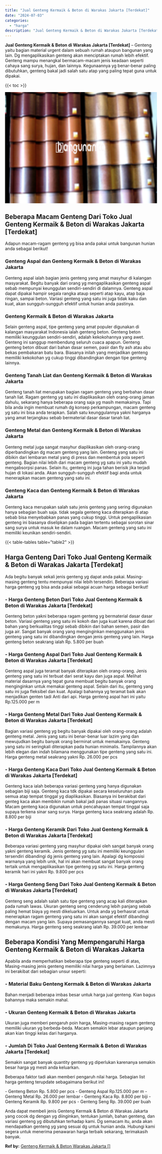 ```yaml
---
title: "Jual Genteng Kermaik & Beton di Warakas Jakarta [Terdekat]"
date: "2024-07-03"
categories: 
  - "harga"
description: "Jual Genteng Kermaik & Beton di Warakas Jakarta [Terdekat]. Anda dapat membeli jenis Genteng Kermaik & Beton di Warakas Jakarta yang cocok dg dengan yg diing..."
---
```


**Jual Genteng Kermaik & Beton di Warakas Jakarta \[Terdekat\]** – Genteng yaitu bagian material urgent dalam sebuah rumah ataupun bangunan yang lain. Dg mengaplikasikan genteng akan menciptakan rumah lebih efektif. Genteng mampu menangkal bermacam-macam jenis keadaan seperti cahaya sang surya, hujan, dan lainnya. Kegunaannya yg benar-benar paling dibutuhkan, genteng bakal jadi salah satu atap yang paling tepat guna untuk dipakai.

{{< toc >}}

![Jual Genteng Kermaik & Beton di Warakas Jakarta [Terdekat]](/images/genteng-minimalis-murah13.png)

## Beberapa Macam Genteng Dari Toko Jual Genteng Kermaik & Beton di Warakas Jakarta \[Terdekat\]

Adapun macam-ragam genteng yg bisa anda pakai untuk bangunan hunian anda sebagai berikut!

### Genteng Aspal dan Genteng Kermaik & Beton di Warakas Jakarta

Genteng aspal ialah bagian jenis genteng yang amat masyhur di kalangan masyarakat. Begitu banyak dari orang yg mengaplikasikan genteng aspal sebab mempunyai keunggulan sendiri-sendiri di dalamnya. Genteng aspal dapat dipakai hampir segala rangka ataup seperti atap kayu, atap baja ringan, sampai beton. Variasi genteng yang satu ini juga tidak kaku dan kuat, akan sungguh-sungguh efektif untuk hunian anda pastinya.

### Genteng Kermaik & Beton di Warakas Jakarta

Selain genteng aspal, tipe genteng yang amat populer digunakan di kalangan masyarakat Indonesia ialah genteng beton. Genteng beton memiliki keunggulan sendiri-sendiri, adalah kekokohannya yang awet. Genteng ini sanggup membendung seluruh cuaca apapun. Genteng genteng beton dibuat dari bahan dasar semen, pasir dan fly ash atau abu bekas pembakaran batu bara. Biasanya inilah yang menjadikan genteng memiliki kekokohan yg cukup tinggi dibandingkan dengan tipe genteng lainnya.

### Genteng Tanah Liat dan Genteng Kermaik & Beton di Warakas Jakarta

Genteng tanah liat merupakan bagian ragam genteng yang berbahan dasar tanah liat. Ragam genteng yg satu ini diaplikasikan oleh orang-orang jaman dahulu, sekarang hanya beberapa orang saja yg masih memakainya. Tapi bila anda ingin membuat rumah dg konsep perkampungan, macam genteng yg satu ini bisa anda terapkan. Salah satu keunggulannya yakni harganya yang amat terjangkau sebab bermaterial dasar dasar tanah liat.

### Genteng Metal dan Genteng Kermaik & Beton di Warakas Jakarta

Genteng metal juga sangat masyhur diaplikasikan oleh orang-orang diperbandingkan dg macam genteng yang lain. Genteng yang satu ini dibikin dari lembaran metal yang di press dan membentuk pola seperti genteng. Bagian nilai lebih dari macam genteng yg satu ini yaitu mudah mengabsorpsi panas. Selain itu, genteng ini juga tahan berisik jika terjadi hujan di lokasi anda. Akan sungguh-sungguh efektif bagi anda untuk menerapkan macam genteng yang satu ini.

### Genteng Kaca dan Genteng Kermaik & Beton di Warakas Jakarta

Genteng kaca merupakan salah satu jenis genteng yang sering digunakan hanya sebagian buah saja. tidak segala genteng kaca diterapkan di atap sebab bisa menyebabkan panas yang cukup tinggi. Untuk pengaplikasian genteng ini biasanya diselipkan pada bagian tertentu sebagai sorotan sinar sang surya untuk masuk ke dalam ruangan. Macam genteng yang satu ini memiliki keunikan sendiri-sendiri.

{{< table-tables table="table2" >}}

## Harga Genteng Dari Toko Jual Genteng Kermaik & Beton di Warakas Jakarta \[Terdekat\]

Ada begitu banyak sekali jenis genteng yg dapat anda pakai. Masing-masing genteng tentu mempunyai nilai lebih tersendiri. Beberapa variasi harga genteng yg bisa anda pakai sebagai acuan harga sebagai berikut!

### \- Harga Genteng Beton Dari Toko Jual Genteng Kermaik & Beton di Warakas Jakarta \[Terdekat\]

Genteng beton yakni beberapa ragam genteng yg bermaterial dasar dasar beton. Variasi genteng yang satu ini kokoh dan juga kuat karena dibuat dari bahan yang berkualitas tinggi sebab dibikin dari bahan semen, pasir dan juga air. Sangat banyak orang yang menginginkan menggunakan jenis genteng yang satu ini dibandingkan dengan jenis genteng yang lain. Harga genteng beton seakrang ialah Rp. 5.800 per buah

### \- Harga Genteng Aspal Dari Toko Jual Genteng Kermaik & Beton di Warakas Jakarta \[Terdekat\]

Genteng aspal juga teramat banyak diterapkan oleh orang-orang. Jenis genteng yang satu ini terbuat dari serat kayu dan juga aspal. Melihat material dasarnya yang tepat guna membuat begitu banyak orang menginginkan untuk memakai genteng aspal. Selain dari itu, genteng yang satu ini juga fleksibel dan kuat. Apalagi bahannya yg teramat baik akan menjadikan genten tadi Anti dari api. Harga genteng aspal hari ini yaitu Rp.125.000 per m

### \- Harga Genteng Metal Dari Toko Jual Genteng Kermaik & Beton di Warakas Jakarta \[Terdekat\]

Bagian variasi genteng yg begitu banyak dipakai oleh orang-orang adalah genteng metal. Jenis yang satu ini benar-benar luar lazim yang dan mewujudkan begitu banyak orang berminat untuk memakainya. Genteng yang satu ini seringkali diterapkan pada hunian minimalis. Tampilannya akan lebih elegan dan indah bilamana menggunakan tipe genteng yang satu ini. Harga genteng metal seakrang yakni Rp. 26.000 per pcs

### \- Harga Genteng Kaca Dari Toko Jual Genteng Kermaik & Beton di Warakas Jakarta \[Terdekat\]

Genteng kaca ialah beberapa variasi genteng yang hanya digunakan sebagian biji saja. Genteng kaca tdk dipakai secara keseluruhan pada semua atap tempat tinggal yg diaplikasikan. Biasanya ini berakibat dari genteg kaca akan membikin rumah bakal jadi panas situasi ruangannya. Macam genteng kaca digunakan untuk pencahayaan tempat tinggal saja supaya terkena sinar sang surya. Harga genteng kaca seakrang adalah Rp. 8.800 per biji

### \- Harga Genteng Keramik Dari Toko Jual Genteng Kermaik & Beton di Warakas Jakarta \[Terdekat\]

Beberapa variasi genteng yang masyhur dipakai oleh sangat banyak orang yakni genteng keramik. Jenis genteng yg satu ini memiliki keunggulan tersendiri dibandingi dg jenis genteng yang lain. Apalagi dg komposisi warnanya yang lebih unik, hal ini akan membuat sangat banyak orang tertaik untuk mengaplikasikan tipe genteng yg satu ini. Harga genteng keramik hari ini yakni Rp. 9.800 per pcs

### \- Harga Genteng Seng Dari Toko Jual Genteng Kermaik & Beton di Warakas Jakarta \[Terdekat\]

Genteng seng adalah salah satu tipe genteng yang acap kali diterapkan pada rumah lawas. Ukuran genteng seng cenderung lebih panjang sebab paling hemat biaya yg mesti dikeluarkan. Untuk anda yg berhasrat untuk menerapkan ragam genteng yang satu ini akan sangat efektif dibandingi dengan macam yang lain. Supaya pemasangannya sangat kuat, anda mesti memakunya. Harga genteng seng seakrang ialah Rp. 39.000 per lembar

## Beberapa Kondisi Yang Mempengaruhi Harga Genteng Kermaik & Beton di Warakas Jakarta

Apabila anda memperhatikan beberapa tipe genteng seperti di atas, Masing-masing jenis genteng memiliki nilai harga yang berlainan. Lazimnya ini berakibat dari sebagian unsur seperti:

### \- Material Baku Genteng Kermaik & Beton di Warakas Jakarta

Bahan menjadi beberapa imbas besar untuk harga jual genteng. Kian bagus bahannya maka semakin mahal.

### \- Ukuran Genteng Kermaik & Beton di Warakas Jakarta

Ukuran juga memberi pengaruh poin harga, Masing-masing ragam genteng memiliki ukuran yg berbeda-beda. Macam semakin lebar ataupun panjang akan kian tinggi kelas dari harganya.

### \- Jumlah Di Toko Jual Genteng Kermaik & Beton di Warakas Jakarta \[Terdekat\]

Semakin sangat banyak quantity genteng yg diperlukan karenanya semakin besar harga yg mesti anda keluarkan.

Beberapa faktor tadi akan memberi pengaruh nilai harga. Sebagian list harga genteng terupdate sebagaimana berikut ini!

\- Genteng Beton Rp. 5.800 per pcs - Genteng Aspal Rp.125.000 per m - Genteng Metal Rp. 26.000 per lembar - Genteng Kaca Rp. 8.800 per biji - Genteng Keramik Rp. 9.800 per pcs - Genteng Seng Rp. 39.000 per buah

Anda dapat membeli jenis Genteng Kermaik & Beton di Warakas Jakarta yang cocok dg dengan yg diinginkan, tentukan jumlah, bahan genteng, dan variasi genteng yg dibutuhkan terhadap kami. Dg semacam itu, anda akan mendapatkan genteng yg yang sesuai dg untuk hunian anda. Hubungi kami segera untuk menerima penawaran harga terbaik sekarang, terimakasih banyak.

**Ref by:**  [Genteng Kermaik & Beton  Warakas Jakarta []](https://id.wikipedia.org/wiki/Genteng)
